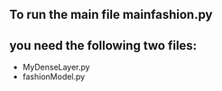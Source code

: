 ## To run the main file mainfashion.py
## you need the following two files:
- MyDenseLayer.py
- fashionModel.py
